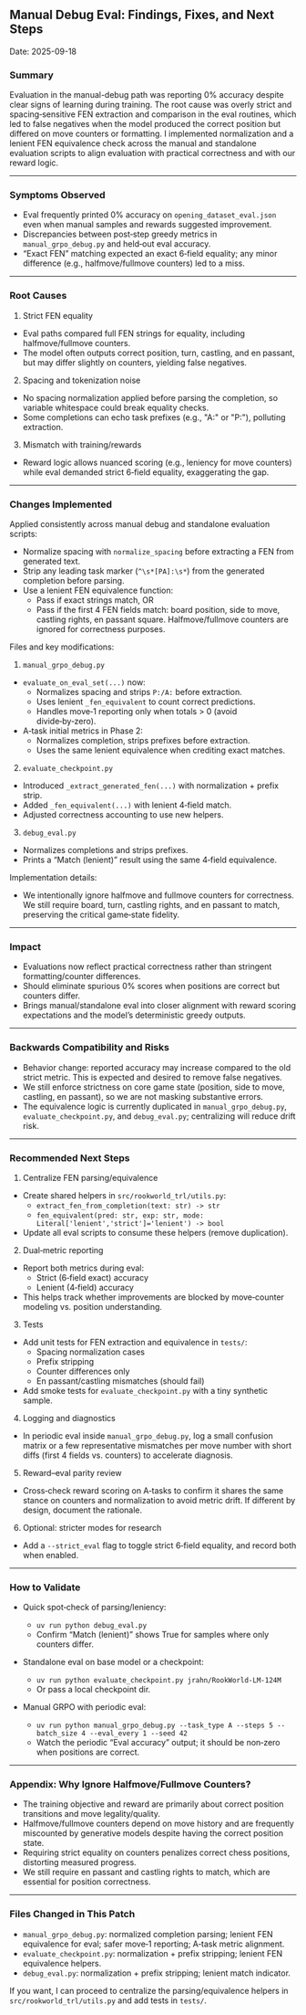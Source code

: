 ## Manual Debug Eval: Findings, Fixes, and Next Steps

Date: 2025-09-18

### Summary

Evaluation in the manual-debug path was reporting 0% accuracy despite clear signs of learning during training. The root cause was overly strict and spacing‑sensitive FEN extraction and comparison in the eval routines, which led to false negatives when the model produced the correct position but differed on move counters or formatting. I implemented normalization and a lenient FEN equivalence check across the manual and standalone evaluation scripts to align evaluation with practical correctness and with our reward logic.

---

### Symptoms Observed

- Eval frequently printed 0% accuracy on `opening_dataset_eval.json` even when manual samples and rewards suggested improvement.
- Discrepancies between post‑step greedy metrics in `manual_grpo_debug.py` and held‑out eval accuracy.
- “Exact FEN” matching expected an exact 6‑field equality; any minor difference (e.g., halfmove/fullmove counters) led to a miss.

---

### Root Causes

1) Strict FEN equality
- Eval paths compared full FEN strings for equality, including halfmove/fullmove counters.
- The model often outputs correct position, turn, castling, and en passant, but may differ slightly on counters, yielding false negatives.

2) Spacing and tokenization noise
- No spacing normalization applied before parsing the completion, so variable whitespace could break equality checks.
- Some completions can echo task prefixes (e.g., "A:" or "P:"), polluting extraction.

3) Mismatch with training/rewards
- Reward logic allows nuanced scoring (e.g., leniency for move counters) while eval demanded strict 6‑field equality, exaggerating the gap.

---

### Changes Implemented

Applied consistently across manual debug and standalone evaluation scripts:

- Normalize spacing with `normalize_spacing` before extracting a FEN from generated text.
- Strip any leading task marker (`^\s*[PA]:\s*`) from the generated completion before parsing.
- Use a lenient FEN equivalence function:
  - Pass if exact strings match, OR
  - Pass if the first 4 FEN fields match: board position, side to move, castling rights, en passant square. Halfmove/fullmove counters are ignored for correctness purposes.

Files and key modifications:

1) `manual_grpo_debug.py`
- `evaluate_on_eval_set(...)` now:
  - Normalizes spacing and strips `P:/A:` before extraction.
  - Uses lenient `_fen_equivalent` to count correct predictions.
  - Handles move‑1 reporting only when totals > 0 (avoid divide‑by‑zero).
- A‑task initial metrics in Phase 2:
  - Normalizes completion, strips prefixes before extraction.
  - Uses the same lenient equivalence when crediting exact matches.

2) `evaluate_checkpoint.py`
- Introduced `_extract_generated_fen(...)` with normalization + prefix strip.
- Added `_fen_equivalent(...)` with lenient 4‑field match.
- Adjusted correctness accounting to use new helpers.

3) `debug_eval.py`
- Normalizes completions and strips prefixes.
- Prints a “Match (lenient)” result using the same 4‑field equivalence.

Implementation details:
- We intentionally ignore halfmove and fullmove counters for correctness. We still require board, turn, castling rights, and en passant to match, preserving the critical game‑state fidelity.

---

### Impact

- Evaluations now reflect practical correctness rather than stringent formatting/counter differences.
- Should eliminate spurious 0% scores when positions are correct but counters differ.
- Brings manual/standalone eval into closer alignment with reward scoring expectations and the model’s deterministic greedy outputs.

---

### Backwards Compatibility and Risks

- Behavior change: reported accuracy may increase compared to the old strict metric. This is expected and desired to remove false negatives.
- We still enforce strictness on core game state (position, side to move, castling, en passant), so we are not masking substantive errors.
- The equivalence logic is currently duplicated in `manual_grpo_debug.py`, `evaluate_checkpoint.py`, and `debug_eval.py`; centralizing will reduce drift risk.

---

### Recommended Next Steps

1) Centralize FEN parsing/equivalence
- Create shared helpers in `src/rookworld_trl/utils.py`:
  - `extract_fen_from_completion(text: str) -> str`
  - `fen_equivalent(pred: str, exp: str, mode: Literal['lenient','strict']='lenient') -> bool`
- Update all eval scripts to consume these helpers (remove duplication).

2) Dual‑metric reporting
- Report both metrics during eval:
  - Strict (6‑field exact) accuracy
  - Lenient (4‑field) accuracy
- This helps track whether improvements are blocked by move‑counter modeling vs. position understanding.

3) Tests
- Add unit tests for FEN extraction and equivalence in `tests/`:
  - Spacing normalization cases
  - Prefix stripping
  - Counter differences only
  - En passant/castling mismatches (should fail)
- Add smoke tests for `evaluate_checkpoint.py` with a tiny synthetic sample.

4) Logging and diagnostics
- In periodic eval inside `manual_grpo_debug.py`, log a small confusion matrix or a few representative mismatches per move number with short diffs (first 4 fields vs. counters) to accelerate diagnosis.

5) Reward–eval parity review
- Cross‑check reward scoring on A‑tasks to confirm it shares the same stance on counters and normalization to avoid metric drift. If different by design, document the rationale.

6) Optional: stricter modes for research
- Add a `--strict_eval` flag to toggle strict 6‑field equality, and record both when enabled.

---

### How to Validate

- Quick spot‑check of parsing/leniency:
  - `uv run python debug_eval.py`
  - Confirm “Match (lenient)” shows True for samples where only counters differ.

- Standalone eval on base model or a checkpoint:
  - `uv run python evaluate_checkpoint.py jrahn/RookWorld-LM-124M`
  - Or pass a local checkpoint dir.

- Manual GRPO with periodic eval:
  - `uv run python manual_grpo_debug.py --task_type A --steps 5 --batch_size 4 --eval_every 1 --seed 42`
  - Watch the periodic “Eval accuracy” output; it should be non‑zero when positions are correct.

---

### Appendix: Why Ignore Halfmove/Fullmove Counters?

- The training objective and reward are primarily about correct position transitions and move legality/quality.
- Halfmove/fullmove counters depend on move history and are frequently miscounted by generative models despite having the correct position state.
- Requiring strict equality on counters penalizes correct chess positions, distorting measured progress.
- We still require en passant and castling rights to match, which are essential for position correctness.

---

### Files Changed in This Patch

- `manual_grpo_debug.py`: normalized completion parsing; lenient FEN equivalence for eval; safer move‑1 reporting; A‑task metric alignment.
- `evaluate_checkpoint.py`: normalization + prefix stripping; lenient FEN equivalence helpers.
- `debug_eval.py`: normalization + prefix stripping; lenient match indicator.

If you want, I can proceed to centralize the parsing/equivalence helpers in `src/rookworld_trl/utils.py` and add tests in `tests/`.

